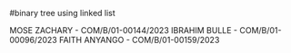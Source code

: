 #binary tree using linked list

MOSE ZACHARY - COM/B/01-00144/2023
IBRAHIM BULLE - COM/B/01-00096/2023
FAITH ANYANGO - COM/B/01-00159/2023